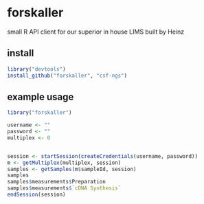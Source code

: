 forskaller
==========

small R API client for our superior in house LIMS built by Heinz

install
-------
```R
library("devtools")
install_github("forskaller", "csf-ngs")
```

example usage
-------------
```R
library("forskaller")

username <- ""
password <- ""
multiplex <- 0


session <- startSession(createCredentials(username, password))
m <- getMultiplex(multiplex, session)
samples <- getSamples(m$sampleId, session)
samples
samples$measurements$Preparation
samples$measurements$`cDNA Synthesis`
endSession(session)
```





